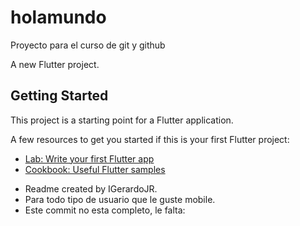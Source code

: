 # holamundo
Proyecto para el curso de git y github


A new Flutter project.

## Getting Started

This project is a starting point for a Flutter application.

A few resources to get you started if this is your first Flutter project:

- [Lab: Write your first Flutter app](https://docs.flutter.dev/get-started/codelab)
- [Cookbook: Useful Flutter samples](https://docs.flutter.dev/cookbook)
* Readme created by IGerardoJR.
* Para todo tipo de usuario que le guste mobile.
* Este commit no esta completo, le falta: